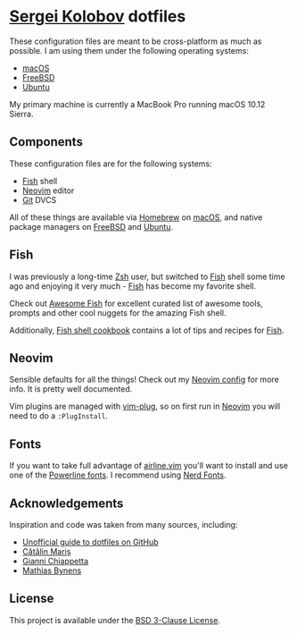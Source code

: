 # [Sergei Kolobov][] dotfiles

These configuration files are meant to be cross-platform as much as possible.
I am using them under the following operating systems:

* [macOS][]
* [FreeBSD][]
* [Ubuntu][]

My primary machine is currently a MacBook Pro running macOS 10.12 Sierra.

## Components

These configuration files are for the following systems:

* [Fish][] shell
* [Neovim][] editor
* [Git][] DVCS

All of these things are available via [Homebrew][] on [macOS][], and native
package managers on [FreeBSD][] and [Ubuntu][].

## Fish

I was previously a long-time [Zsh][] user, but switched to [Fish][] shell
some time ago and enjoying it very much - [Fish][] has become my favorite
shell.

Check out [Awesome Fish][] for excellent curated list of awesome tools,
prompts and other cool nuggets for the amazing Fish shell.

Additionally, [Fish shell cookbook][] contains a lot of tips and recipes for
[Fish][].

## Neovim

Sensible defaults for all the things! Check out my [Neovim config][] for more
info. It is pretty well documented.

Vim plugins are managed with [vim-plug][], so on first run in [Neovim][] you
will need to do a `:PlugInstall`.


## Fonts

If you want to take full advantage of [airline.vim][] you'll want to install
and use one of the [Powerline fonts][]. I recommend using [Nerd Fonts][].

## Acknowledgements

Inspiration and code was taken from many sources, including:

* [Unofficial guide to dotfiles on GitHub](http://dotfiles.github.io)
* [Cătălin Mariș](https://github.com/alrra/dotfiles)
* [Gianni Chiappetta](https://github.com/gf3/dotfiles)
* [Mathias Bynens](https://github.com/mathiasbynens/dotfiles)


## License

This project is available under the [BSD 3-Clause License](LICENSE).


[Sergei Kolobov]:	https://github.com/skolobov
[macOS]:			https://www.apple.com/macos/
[FreeBSD]:			https://www.freebsd.org
[Ubuntu]:			https://www.ubuntu.com
[Homebrew]:			http://brew.sh
[Fish]:				http://fishshell.com
[Neovim]:			http://neovim.io
[Git]:				https://git-scm.com
[Zsh]:				http://zsh.org
[Awesome Fish]:		https://github.com/jbucaran/awesome-fish
[Fish shell cookbook]:	https://github.com/jbucaran/fish-shell-cookbook
[Neovim config]:	neovim/init.vim
[vim-plug]:			https://github.com/junegunn/vim-plug
[airline.vim]:		https://github.com/bling/vim-airline
[Powerline fonts]:	https://github.com/Lokaltog/powerline-fonts
[Nerd Fonts]:		http://nerdfonts.com
